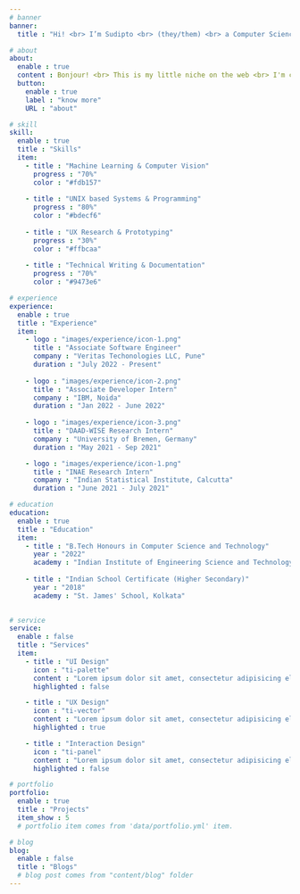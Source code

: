 ```yaml
---
# banner
banner:
  title : "Hi! <br> I’m Sudipto <br> (they/them) <br> a Computer Science Engineer"

# about
about:
  enable : true
  content : Bonjour! <br> This is my little niche on the web <br> I'm currently located in Pune, working as a Software Engineer for Veritas Technologies LLC.<br> I hail from the city of Kolkata, and have completed my Bachelors in Technology from the Indian Institute of Engineering Science and Technology, Shibpur (erstwhile BE College, Shibpur) the third oldest engineering college of my country.<br> My CV can be found [here](https://sudipto-g.github.io/SudiptoGhoshCV.pdf)
  button:
    enable : true
    label : "know more"
    URL : "about"

# skill
skill:
  enable : true
  title : "Skills"
  item:
    - title : "Machine Learning & Computer Vision"
      progress : "70%"
      color : "#fdb157"
      
    - title : "UNIX based Systems & Programming"
      progress : "80%"
      color : "#bdecf6"
      
    - title : "UX Research & Prototyping"
      progress : "30%"
      color : "#ffbcaa"
      
    - title : "Technical Writing & Documentation"
      progress : "70%"
      color : "#9473e6"

# experience
experience:
  enable : true
  title : "Experience"
  item: 
    - logo : "images/experience/icon-1.png"
      title : "Associate Software Engineer"
      company : "Veritas Techonologies LLC, Pune"
      duration : "July 2022 - Present"
      
    - logo : "images/experience/icon-2.png"
      title : "Associate Developer Intern"
      company : "IBM, Noida"
      duration : "Jan 2022 - June 2022"
      
    - logo : "images/experience/icon-3.png"
      title : "DAAD-WISE Research Intern"
      company : "University of Bremen, Germany"
      duration : "May 2021 - Sep 2021"

    - logo : "images/experience/icon-1.png"
      title : "INAE Research Intern"
      company : "Indian Statistical Institute, Calcutta"
      duration : "June 2021 - July 2021"

# education
education:
  enable : true
  title : "Education"
  item:
    - title : "B.Tech Honours in Computer Science and Technology"
      year : "2022"
      academy : "Indian Institute of Engineering Science and Technology, Shibpur"
      
    - title : "Indian School Certificate (Higher Secondary)"
      year : "2018"
      academy : "St. James' School, Kolkata"
      

# service
service:
  enable : false
  title : "Services"
  item:
    - title : "UI Design"
      icon : "ti-palette"
      content : "Lorem ipsum dolor sit amet, consectetur adipisicing elit, sed do eiusmod tempor incididunt ut labore et dolore magna aliqua."
      highlighted : false

    - title : "UX Design"
      icon : "ti-vector"
      content : "Lorem ipsum dolor sit amet, consectetur adipisicing elit, sed do eiusmod tempor incididunt ut labore et dolore magna aliqua."
      highlighted : true

    - title : "Interaction Design"
      icon : "ti-panel"
      content : "Lorem ipsum dolor sit amet, consectetur adipisicing elit, sed do eiusmod tempor incididunt ut labore et dolore magna aliqua."
      highlighted : false

# portfolio
portfolio:
  enable : true
  title : "Projects"
  item_show : 5
  # portfolio item comes from 'data/portfolio.yml' item.

# blog
blog:
  enable : false
  title : "Blogs"
  # blog post comes from "content/blog" folder
---
```

